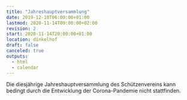 ```yaml
---
title: "Jahreshauptversammlung"
date: 2019-12-10T06:00:00+01:00
lastmod: 2020-11-14T09:00:00+02:00
revision: 2
start: 2020-11-14T20:00:00+01:00
location: dinkelhof
draft: false
canceled: true
outputs:
  - html
  - calendar
---
```

Die  diesjährige Jahreshauptversammlung des Schützenvereins 
kann bedingt durch die Entwicklung der Corona-Pandemie nicht stattfinden. 

